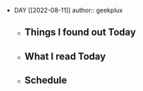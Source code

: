 - DAY [[2022-08-11]]
  author:: geekplux
	- ## Things I found out Today
	- ## What I read Today
	- ## Schedule